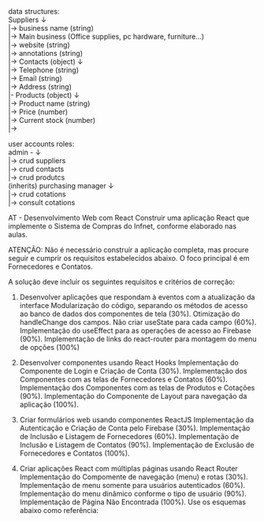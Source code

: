 data structures: <br>
Suppliers  ↓  
           |-> business name (string)  
           |-> Main business (Office supplies, pc hardware, furniture...)  
           |-> website (string)  
           |-> annotations (string)  
           |-> Contacts (object) ↓   
                       |-> Telephone (string)  
                       |-> Email (string)  
                       |-> Address (string)  
           |- Products (object) ↓  
                       |-> Product name (string)  
                       |-> Price (number)  
                       |-> Current stock (number)  
                       |->   
             
  
user accounts roles:  
admin - ↓  
        |-> crud suppliers  
        |-> crud contacts  
        |-> crud produtcs  
        (inherits) purchasing manager ↓  
                         |-> crud cotations  
                         |-> consult cotations  
  
  
  
AT - Desenvolvimento Web com React
Construir uma aplicação React que implemente o Sistema de Compras do Infnet, conforme elaborado nas aulas.

ATENÇÃO: Não é necessário construir a aplicação completa, mas procure seguir e cumprir os requisitos estabelecidos abaixo. O foco principal é em Fornecedores e Contatos.

A solução deve incluir os seguintes requisitos e critérios de correção:

1. Desenvolver aplicações que respondam à eventos com a atualização da interface
    Modularização do código, separando os métodos de acesso ao banco de dados dos componentes de tela (30%).
    Otimização do handleChange dos campos. Não criar useState para cada campo (60%).
    Implementação do useEffect para as operações de acesso ao Firebase (90%).
    Implementação de links do react-router para montagem do menu de opções (100%)

2. Desenvolver componentes usando React Hooks
    Implementação do Componente de Login e Criação de Conta (30%).
    Implementação dos Componentes com as telas de Fornecedores e Contatos (60%).
    Implementação dos Componentes com as telas de Produtos e Cotações (90%).
    Implementação do Componente de Layout para navegação da aplicação (100%).

3. Criar formulários web usando componentes ReactJS
    Implementação da Autenticação e Criação de Conta pelo Firebase (30%).
    Implementação de Inclusão e Listagem de Fornecedores (60%).
    Implementação de Inclusão e Listagem de Contatos (90%).
    Implementação de Exclusão de Fornecedores e Contatos (100%).

4. Criar aplicações React com múltiplas páginas usando React Router
    Implementação do Compomente de navegação (menu) e rotas (30%).
    Implementação de menu somente para usuários autenticados (60%).
    Implementação do menu dinâmico conforme o tipo de usuário (90%).
    Implementação de Página Não Encontrada (100%).
    Use os esquemas abaixo como referência: